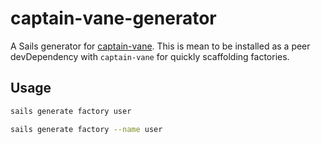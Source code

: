 # captain-vane-generator

A Sails generator for [captain-vane](https://www.npmjs.com/package/captain-vane). This is mean to be installed as a peer devDependency with `captain-vane` for quickly scaffolding factories.

## Usage

```sh
sails generate factory user
```

```sh
sails generate factory --name user
```
